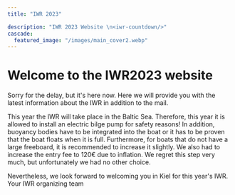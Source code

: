 ```yaml
---
title: "IWR 2023"

description: "IWR 2023 Website \n<iwr-countdown/>"
cascade:
  featured_image: "/images/main_cover2.webp"
---
```


# Welcome to the IWR2023 website

Sorry for the delay, but it's here now. Here we will provide you with the latest information about the IWR in addition to the mail.

This year the IWR will take place in the Baltic Sea. Therefore, this year it is allowed to install an electric bilge pump for safety reasons! In addition, buoyancy bodies have to be integrated into the boat or it has to be proven that the boat floats when it is full. Furthermore, for boats that do not have a large freeboard, it is recommended to increase it slightly. We also had to increase the entry fee to 120€ due to inflation. We regret this step very much, but unfortunately we had no other choice.

Nevertheless, we look forward to welcoming you in Kiel for this year's IWR. Your IWR organizing team
